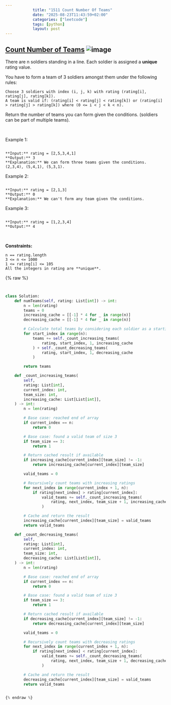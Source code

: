 ```yaml
---
            title: "1511 Count Number Of Teams"
            date: "2025-08-23T11:43:59+02:00"
            categories: ["leetcode"]
            tags: [python]
            layout: post
---
```

            
## [Count Number of Teams](https://leetcode.com/problems/count-number-of-teams) ![image](https://img.shields.io/badge/Difficulty-Medium-orange)

There are n soldiers standing in a line. Each soldier is assigned a **unique** rating value.

You have to form a team of 3 soldiers amongst them under the following rules:

	Choose 3 soldiers with index (i, j, k) with rating (rating[i], rating[j], rating[k]).
	A team is valid if: (rating[i] < rating[j] < rating[k]) or (rating[i] > rating[j] > rating[k]) where (0 <= i < j < k < n).

Return the number of teams you can form given the conditions. (soldiers can be part of multiple teams).

 

Example 1:

```

**Input:** rating = [2,5,3,4,1]
**Output:** 3
**Explanation:** We can form three teams given the conditions. (2,3,4), (5,4,1), (5,3,1). 

```

Example 2:

```

**Input:** rating = [2,1,3]
**Output:** 0
**Explanation:** We can't form any team given the conditions.

```

Example 3:

```

**Input:** rating = [1,2,3,4]
**Output:** 4

```

 

**Constraints:**

	n == rating.length
	3 <= n <= 1000
	1 <= rating[i] <= 105
	All the integers in rating are **unique**.

{% raw %}


```python


class Solution:
    def numTeams(self, rating: List[int]) -> int:
        n = len(rating)
        teams = 0
        increasing_cache = [[-1] * 4 for _ in range(n)]
        decreasing_cache = [[-1] * 4 for _ in range(n)]

        # Calculate total teams by considering each soldier as a starting point
        for start_index in range(n):
            teams += self._count_increasing_teams(
                rating, start_index, 1, increasing_cache
            ) + self._count_decreasing_teams(
                rating, start_index, 1, decreasing_cache
            )

        return teams

    def _count_increasing_teams(
        self,
        rating: List[int],
        current_index: int,
        team_size: int,
        increasing_cache: List[List[int]],
    ) -> int:
        n = len(rating)

        # Base case: reached end of array
        if current_index == n:
            return 0

        # Base case: found a valid team of size 3
        if team_size == 3:
            return 1

        # Return cached result if available
        if increasing_cache[current_index][team_size] != -1:
            return increasing_cache[current_index][team_size]

        valid_teams = 0

        # Recursively count teams with increasing ratings
        for next_index in range(current_index + 1, n):
            if rating[next_index] > rating[current_index]:
                valid_teams += self._count_increasing_teams(
                    rating, next_index, team_size + 1, increasing_cache
                )

        # Cache and return the result
        increasing_cache[current_index][team_size] = valid_teams
        return valid_teams

    def _count_decreasing_teams(
        self,
        rating: List[int],
        current_index: int,
        team_size: int,
        decreasing_cache: List[List[int]],
    ) -> int:
        n = len(rating)

        # Base case: reached end of array
        if current_index == n:
            return 0

        # Base case: found a valid team of size 3
        if team_size == 3:
            return 1

        # Return cached result if available
        if decreasing_cache[current_index][team_size] != -1:
            return decreasing_cache[current_index][team_size]

        valid_teams = 0

        # Recursively count teams with decreasing ratings
        for next_index in range(current_index + 1, n):
            if rating[next_index] < rating[current_index]:
                valid_teams += self._count_decreasing_teams(
                    rating, next_index, team_size + 1, decreasing_cache
                )

        # Cache and return the result
        decreasing_cache[current_index][team_size] = valid_teams
        return valid_teams


{% endraw %}
```
